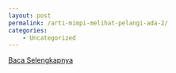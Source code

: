 ```yaml
---
layout: post
permalink: /arti-mimpi-melihat-pelangi-ada-2/
categories:
    - Uncategorized
---
```


[Baca Selengkapnya](/05)